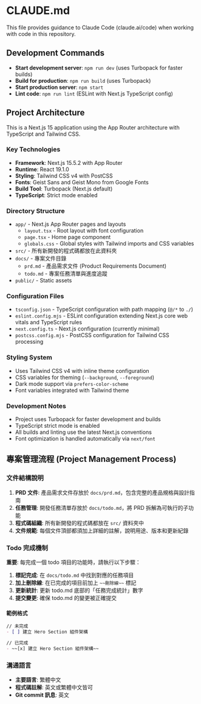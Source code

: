 # CLAUDE.md

This file provides guidance to Claude Code (claude.ai/code) when working with code in this repository.

## Development Commands

- **Start development server**: `npm run dev` (uses Turbopack for faster builds)
- **Build for production**: `npm run build` (uses Turbopack)
- **Start production server**: `npm start`
- **Lint code**: `npm run lint` (ESLint with Next.js TypeScript config)

## Project Architecture

This is a Next.js 15 application using the App Router architecture with TypeScript and Tailwind CSS.

### Key Technologies
- **Framework**: Next.js 15.5.2 with App Router
- **Runtime**: React 19.1.0
- **Styling**: Tailwind CSS v4 with PostCSS
- **Fonts**: Geist Sans and Geist Mono from Google Fonts
- **Build Tool**: Turbopack (Next.js default)
- **TypeScript**: Strict mode enabled

### Directory Structure
- `app/` - Next.js App Router pages and layouts
  - `layout.tsx` - Root layout with font configuration
  - `page.tsx` - Home page component
  - `globals.css` - Global styles with Tailwind imports and CSS variables
- `src/` - 所有新開發的程式碼都放在此資料夾
- `docs/` - 專案文件目錄
  - `prd.md` - 產品需求文件 (Product Requirements Document)
  - `todo.md` - 專案任務清單與進度追蹤
- `public/` - Static assets

### Configuration Files
- `tsconfig.json` - TypeScript configuration with path mapping (`@/*` to `./`)
- `eslint.config.mjs` - ESLint configuration extending Next.js core web vitals and TypeScript rules
- `next.config.ts` - Next.js configuration (currently minimal)
- `postcss.config.mjs` - PostCSS configuration for Tailwind CSS processing

### Styling System
- Uses Tailwind CSS v4 with inline theme configuration
- CSS variables for theming (`--background`, `--foreground`)
- Dark mode support via `prefers-color-scheme`
- Font variables integrated with Tailwind theme

### Development Notes
- Project uses Turbopack for faster development and builds
- TypeScript strict mode is enabled
- All builds and linting use the latest Next.js conventions
- Font optimization is handled automatically via `next/font`

## 專案管理流程 (Project Management Process)

### 文件結構說明
1. **PRD 文件**: 產品需求文件存放於 `docs/prd.md`，包含完整的產品規格與設計指南
2. **任務管理**: 開發任務清單存放於 `docs/todo.md`，將 PRD 拆解為可執行的子功能
3. **程式碼組織**: 所有新開發的程式碼都放在 `src/` 資料夾中
4. **文件規範**: 每個文件頂部都須加上詳細的註解，說明用途、版本和更新紀錄

### Todo 完成機制
**重要**: 每完成一個 todo 項目的功能時，請執行以下步驟：

1. **標記完成**: 在 `docs/todo.md` 中找到對應的任務項目
2. **加上刪除線**: 在已完成的項目前加上 `~~刪除線~~` 標記
3. **更新統計**: 更新 todo.md 底部的「任務完成統計」數字
4. **提交變更**: 確保 todo.md 的變更被正確提交

#### 範例格式
```markdown
// 未完成
- [ ] 建立 Hero Section 組件架構

// 已完成
- ~~[x] 建立 Hero Section 組件架構~~
```

### 溝通語言
- **主要語言**: 繁體中文
- **程式碼註解**: 英文或繁體中文皆可
- **Git commit 訊息**: 英文
